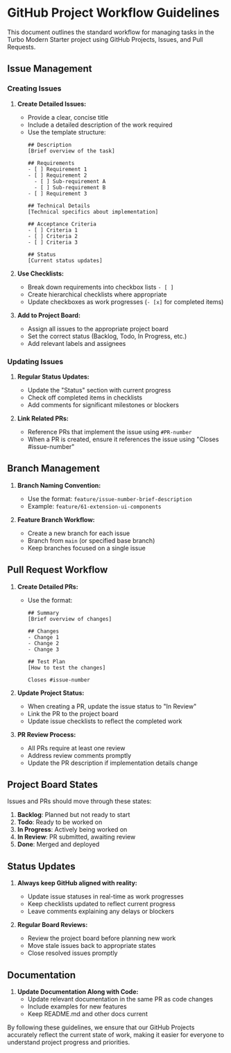 # GitHub Project Workflow Guidelines

This document outlines the standard workflow for managing tasks in the Turbo Modern Starter project using GitHub Projects, Issues, and Pull Requests.

## Issue Management

### Creating Issues

1. **Create Detailed Issues:**
   - Provide a clear, concise title
   - Include a detailed description of the work required
   - Use the template structure:
     ```
     ## Description
     [Brief overview of the task]

     ## Requirements
     - [ ] Requirement 1
     - [ ] Requirement 2
       - [ ] Sub-requirement A
       - [ ] Sub-requirement B
     - [ ] Requirement 3

     ## Technical Details
     [Technical specifics about implementation]

     ## Acceptance Criteria
     - [ ] Criteria 1
     - [ ] Criteria 2
     - [ ] Criteria 3

     ## Status
     [Current status updates]
     ```

2. **Use Checklists:**
   - Break down requirements into checkbox lists `- [ ]`
   - Create hierarchical checklists where appropriate
   - Update checkboxes as work progresses (`- [x]` for completed items)

3. **Add to Project Board:**
   - Assign all issues to the appropriate project board
   - Set the correct status (Backlog, Todo, In Progress, etc.)
   - Add relevant labels and assignees

### Updating Issues

1. **Regular Status Updates:**
   - Update the "Status" section with current progress
   - Check off completed items in checklists
   - Add comments for significant milestones or blockers

2. **Link Related PRs:**
   - Reference PRs that implement the issue using `#PR-number`
   - When a PR is created, ensure it references the issue using "Closes #issue-number"

## Branch Management

1. **Branch Naming Convention:**
   - Use the format: `feature/issue-number-brief-description`
   - Example: `feature/61-extension-ui-components`

2. **Feature Branch Workflow:**
   - Create a new branch for each issue
   - Branch from `main` (or specified base branch)
   - Keep branches focused on a single issue

## Pull Request Workflow

1. **Create Detailed PRs:**
   - Use the format:
     ```
     ## Summary
     [Brief overview of changes]

     ## Changes
     - Change 1
     - Change 2
     - Change 3

     ## Test Plan
     [How to test the changes]

     Closes #issue-number
     ```

2. **Update Project Status:**
   - When creating a PR, update the issue status to "In Review"
   - Link the PR to the project board
   - Update issue checklists to reflect the completed work

3. **PR Review Process:**
   - All PRs require at least one review
   - Address review comments promptly
   - Update the PR description if implementation details change

## Project Board States

Issues and PRs should move through these states:
1. **Backlog**: Planned but not ready to start
2. **Todo**: Ready to be worked on
3. **In Progress**: Actively being worked on
4. **In Review**: PR submitted, awaiting review
5. **Done**: Merged and deployed

## Status Updates

1. **Always keep GitHub aligned with reality:**
   - Update issue statuses in real-time as work progresses
   - Keep checklists updated to reflect current progress
   - Leave comments explaining any delays or blockers

2. **Regular Board Reviews:**
   - Review the project board before planning new work
   - Move stale issues back to appropriate states
   - Close resolved issues promptly

## Documentation

1. **Update Documentation Along with Code:**
   - Update relevant documentation in the same PR as code changes
   - Include examples for new features
   - Keep README.md and other docs current

By following these guidelines, we ensure that our GitHub Projects accurately reflect the current state of work, making it easier for everyone to understand project progress and priorities.